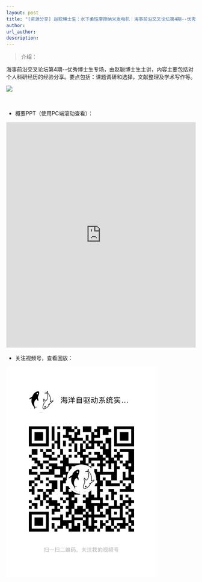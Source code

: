 ```yaml
---
layout: post
title: "[资源分享] 赵聪博士生：水下柔性摩擦纳米发电机｜海事前沿交叉论坛第4期--优秀博士生专场"
author: 
url_author: 
description: 
---
```


> 介绍：

海事前沿交叉论坛第4期--优秀博士生专场，由赵聪博士生主讲，内容主要包括对个人科研经历的经验分享。要点包括：课题调研和选择，文献整理及学术写作等。

<img src="https://cdn.jsdelivr.net/gh/MSPSLab/lab_images/blogs/sl_4_1.png" style="margin: 0 auto;width: 400px;margin-bottom: 30px;">


- 概要PPT（使用PC端滚动查看）：

<iframe width="100%" height="600" style="border:1;" allowfullscreen="" loading="lazy" src="https://cdn.jsdelivr.net/gh/MSPSLab/lab_docs/pdfs/sl_4.pdf" frameborder="no" framespacing="0" allowfullscreen="true"> </iframe>

- 关注视频号，查看回放：

<img src="/videos/archive/code.png" style="margin: 0 auto;width: 400px;margin-bottom: 30px;">
